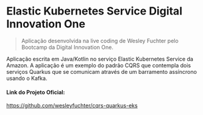 # Elastic Kubernetes Service Digital Innovation One

> Aplicação desenvolvida na live coding de Wesley Fuchter pelo Bootcamp da Digital  Innovation One.


Aplicação escrita em Java/Kotlin no serviço Elastic Kubernetes Service da Amazon. A aplicação é um exemplo do padrão CQRS que contempla dois serviços Quarkus que se comunicam através de um barramento assíncrono usando o Kafka.


#### Link do Projeto Oficial:
https://github.com/wesleyfuchter/cqrs-quarkus-eks
